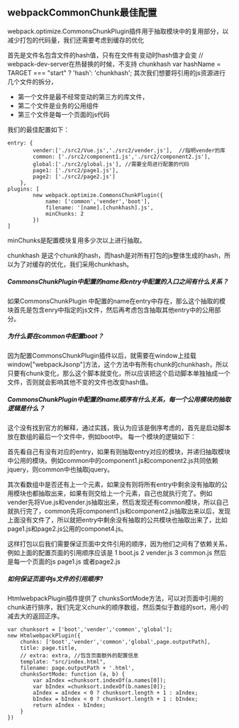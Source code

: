 ## webpackCommonChunk最佳配置
webpack.optimize.CommonsChunkPlugin插件用于抽取模块中的复用部分，以减少打包的代码量，我们还需要考虑到缓存的优化

首先是文件名包含文件的hash值，只有在文件有变动时hash值才会变
// webpack-dev-server在热替换的时候，不支持 chunkhash
var hashName = TARGET === "start" ? 'hash': 'chunkhash';
其次我们想要将引用的js资源进行几个文件的拆分，
- 第一个文件是最不经常变动的第三方的库文件，
- 第二个文件是业务的公用组件
- 第三个文件是每一个页面的js代码

我们的最佳配置如下：
```
entry: {
        vender:['./src2/Vue.js','./src2/vender.js'],  //指明vender的库
        common: ['./src2/component1.js','./src2/component2.js'],
        global:['./src2/global.js'], //需要全局进行配置的代码
        page1: ['./src2/page1.js'],
        page2: ['./src2/page2.js']
    },
plugins: [
        new webpack.optimize.CommonsChunkPlugin({
            name: ['common','vender','boot'], 
            filename: '[name].[chunkhash].js',
            minChunks: 2
        })
]
```

minChunks是配置模块复用多少次以上进行抽取。

chunkhash 是这个chunk的hash，而hash是对所有打包的js整体生成的hash，所以为了对缓存的优化，我们采用chunkhash。

##### CommonsChunkPlugin中配置的name和entry中配置的入口之间有什么关系？
如果CommonsChunkPlugin 中配置的name在entry中存在，那么这个抽取的模块首先是包含enry中指定的js文件，然后再考虑包含抽取其他entry中的公用部分。

##### 为什么要在common中配置boot？
因为配置CommonsChunkPlugin插件以后，就需要在window上挂载window["webpackJsonp"]方法，这个方法中有所有chunk的chunkhash，所以只要有chunk变化，那么这个脚本就变化，所以应该把这个启动脚本单独抽成一个文件，否则就会影响其他不变的文件也改变hash值。

##### CommonsChunkPlugin中配置的name顺序有什么关系，每一个公用模块的抽取逻辑是什么？
这个没有找到官方的解释，通过实践，我认为应该是倒序考虑的，首先是启动脚本放在数组的最后一个文件中，例如boot中。
每一个模块的逻辑如下：

首先看自己有没有对应的entry，如果有则抽取entry对应的模块，并递归抽取模块中公用的模块。例如common中的component1.js和component2.js共同依赖jquery，则common中也抽取jquery。

其次看数组中是否还有上一个元素，如果没有则将所有entry中剩余没有抽取的公用模块也都抽取出来，如果有则交给上一个元素，自己也就执行完了。例如vender先将Vue.js和vender.js抽取出来，然后发现还有common模块，所以自己就执行完了，common先将component1.js和component2.js抽取出来以后，发现上面没有文件了，所以就把entry中剩余没有抽取的公共模块也抽取出来了，比如page1.js和page2.js公用的componet4.js。


这样打包以后我们需要保证页面中文件引用的顺序，因为他们之间有了依赖关系，例如上面的配置页面的引用顺序应该是
1 boot.js
2 vender.js
3 common.js
然后是每一个页面的js  page1.js 或者page2.js

##### 如何保证页面中js文件的引用顺序?
HtmlwebpackPlugin插件提供了 chunksSortMode方法，可以对页面中引用的chunk进行排序，我们先定义chunk的顺序数组，然后类似于数组的sort，用小的减去大的返回正序。
```
var chunksort = ['boot','vender','common','global'];
new HtmlwebpackPlugin({
    chunks: ['boot','vender','common','global',page.outputPath],
    title: page.title,
    // extra: extra, //包含页面额外的配置信息
    template: "src/index.html",
    filename: page.outputPath + '.html',
    chunksSortMode: function (a, b) {
        var aIndex =chunksort.indexOf(a.names[0]);
        var bIndex =chunksort.indexOf(b.names[0]);
        aIndex = aIndex < 0 ? chunksort.length + 1 : aIndex;
        bIndex = bIndex < 0 ? chunksort.length + 1 : bIndex;
        return aIndex - bIndex;
    }
})
```



